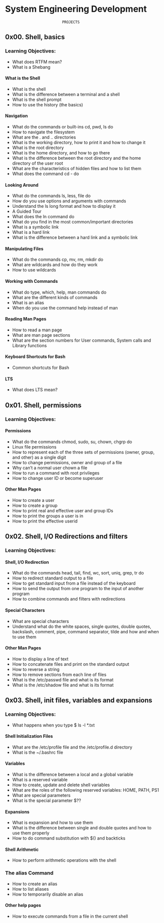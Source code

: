 # System Engineering Development
                              PROJECTS
## 0x00. Shell, basics
### Learning Objectives:
- What does RTFM mean?
- What is a Shebang
#### What is the Shell
- What is the shell
- What is the difference between a terminal and a shell
- What is the shell prompt
- How to use the history (the basics)
#### Navigation
- What do the commands or built-ins cd, pwd, ls do
- How to navigate the filesystem
- What are the . and .. directories
- What is the working directory, how to print it and how to change it
- What is the root directory
- What is the home directory, and how to go there
- What is the difference between the root directory and the home directory of the user root
- What are the characteristics of hidden files and how to list them
- What does the command cd - do
#### Looking Around
- What do the commands ls, less, file do
- How do you use options and arguments with commands
- Understand the ls long format and how to display it
- A Guided Tour
- What does the ln command do
- What do you find in the most common/important directories
- What is a symbolic link
- What is a hard link
- What is the difference between a hard link and a symbolic link
#### Manipulating Files
- What do the commands cp, mv, rm, mkdir do
- What are wildcards and how do they work
- How to use wildcards
#### Working with Commands
- What do type, which, help, man commands do
- What are the different kinds of commands
- What is an alias
- When do you use the command help instead of man
#### Reading Man Pages
- How to read a man page
- What are man page sections
- What are the section numbers for User commands, System calls and Library functions
#### Keyboard Shortcuts for Bash
- Common shortcuts for Bash
#### LTS
- What does LTS mean?

## 0x01. Shell, permissions
### Learning Objectives:
#### Permissions
- What do the commands chmod, sudo, su, chown, chgrp do
- Linux file permissions
- How to represent each of the three sets of permissions (owner, group, and other) as a single digit
- How to change permissions, owner and group of a file
- Why can’t a normal user chown a file
- How to run a command with root privileges
- How to change user ID or become superuser
#### Other Man Pages
- How to create a user
- How to create a group
- How to print real and effective user and group IDs
- How to print the groups a user is in
- How to print the effective userid

## 0x02. Shell, I/O Redirections and filters
### Learning Objectives:
#### Shell, I/O Redirection
- What do the commands head, tail, find, wc, sort, uniq, grep, tr do
- How to redirect standard output to a file
- How to get standard input from a file instead of the keyboard
- How to send the output from one program to the input of another program
- How to combine commands and filters with redirections
#### Special Characters
- What are special characters
- Understand what do the white spaces, single quotes, double quotes, backslash, comment, pipe, command separator, tilde and how and when to use them
#### Other Man Pages
- How to display a line of text
- How to concatenate files and print on the standard output
- How to reverse a string
- How to remove sections from each line of files
- What is the /etc/passwd file and what is its format
- What is the /etc/shadow file and what is its format

## 0x03. Shell, init files, variables and expansions
### Learning Objectives:
- What happens when you type $ ls -l *.txt
#### Shell Initialization Files
- What are the /etc/profile file and the /etc/profile.d directory
- What is the ~/.bashrc file
#### Variables
- What is the difference between a local and a global variable
- What is a reserved variable
- How to create, update and delete shell variables
- What are the roles of the following reserved variables: HOME, PATH, PS1
- What are special parameters
- What is the special parameter $??
#### Expansions
- What is expansion and how to use them
- What is the difference between single and double quotes and how to use them properly
- How to do command substitution with $() and backticks
#### Shell Arithmetic
- How to perform arithmetic operations with the shell
### The alias Command
- How to create an alias
- How to list aliases
- How to temporarily disable an alias
#### Other help pages
- How to execute commands from a file in the current shell
